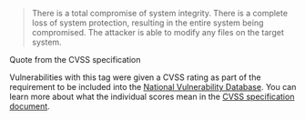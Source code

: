 > There is a total compromise of system integrity. There is a complete loss of system protection, resulting in the entire system being compromised. The attacker is able to modify any files on the target system.

Quote from the CVSS specification

Vulnerabilities with this tag were given a CVSS rating as part of the
requirement to be included into the [National Vulnerability
Database](https://nvd.nist.gov/). You can learn more about what the individual
scores mean in the [CVSS specification
document](https://www.first.org/cvss/specification-document).